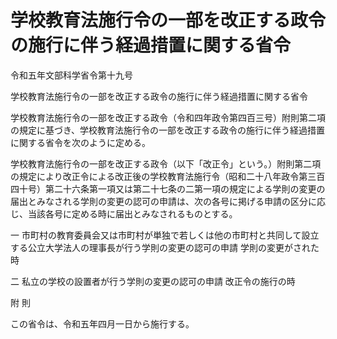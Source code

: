# 学校教育法施行令の一部を改正する政令の施行に伴う経過措置に関する省令

令和五年文部科学省令第十九号

学校教育法施行令の一部を改正する政令の施行に伴う経過措置に関する省令

学校教育法施行令の一部を改正する政令（令和四年政令第四百三号）附則第二項の規定に基づき、学校教育法施行令の一部を改正する政令の施行に伴う経過措置に関する省令を次のように定める。

学校教育法施行令の一部を改正する政令（以下「改正令」という。）附則第二項の規定により改正令による改正後の学校教育法施行令（昭和二十八年政令第三百四十号）第二十六条第一項又は第二十七条の二第一項の規定による学則の変更の届出とみなされる学則の変更の認可の申請は、次の各号に掲げる申請の区分に応じ、当該各号に定める時に届出とみなされるものとする。

一 市町村の教育委員会又は市町村が単独で若しくは他の市町村と共同して設立する公立大学法人の理事長が行う学則の変更の認可の申請 学則の変更がされた時

二 私立の学校の設置者が行う学則の変更の認可の申請 改正令の施行の時

附 則

この省令は、令和五年四月一日から施行する。
